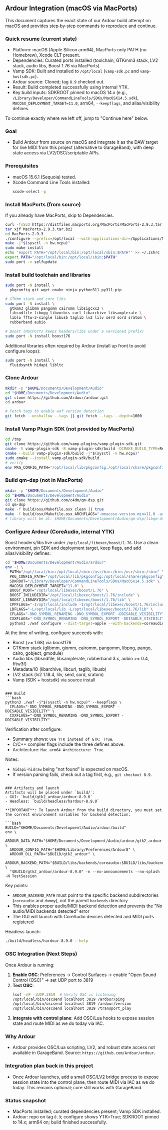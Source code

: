 ## Ardour Integration (macOS via MacPorts)

This document captures the exact state of our Ardour build attempt on macOS and provides step‑by‑step commands to reproduce and continue.

### Quick resume (current state)
- Platform: macOS (Apple Silicon arm64), MacPorts‑only PATH (no Homebrew), Xcode CLT present.
- Dependencies: Curated ports installed (toolchain, GTKmm3 stack, LV2 stack, audio libs, Boost 1.76 via MacPorts).
- Vamp SDK: Built and installed to `/opt/local` (`vamp-sdk.pc` and `vamp-hostsdk.pc`).
- Ardour source: Cloned; tag `8.9` checked out.
- Result: Build completed successfully using internal YTK.
- Key build inputs: SDKROOT pinned to macOS 14.x (e.g., `/Library/Developer/CommandLineTools/SDKs/MacOSX14.5.sdk`), `MACOSX_DEPLOYMENT_TARGET=11.0`, arm64, `--keepflags`, and alias/visibility defines.

To continue exactly where we left off, jump to "Continue here" below.

### Goal
- Build Ardour from source on macOS and integrate it as the DAW target for live MIDI from this project (alternative to GarageBand), with deep state access via LV2/OSC/scriptable APIs.

### Prerequisites
- macOS 15.6.1 (Sequoia) tested.
- Xcode Command Line Tools installed:
  ```bash
  xcode-select -p
  ```

### Install MacPorts (from source)
If you already have MacPorts, skip to Dependencies.
```bash
curl -fsSLO https://distfiles.macports.org/MacPorts/MacPorts-2.9.3.tar.bz2
tar xjf MacPorts-2.9.3.tar.bz2
cd MacPorts-2.9.3
./configure --prefix=/opt/local --with-applications-dir=/Applications/MacPorts --with-install-user="$USER" --with-install-group="staff"
make -j"$(sysctl -n hw.ncpu)"
sudo make install
echo 'export PATH="/opt/local/bin:/opt/local/sbin:$PATH"' >> ~/.zshrc
export PATH="/opt/local/bin:/opt/local/sbin:$PATH"
sudo port -v selfupdate
```

### Install build toolchain and libraries
```bash
sudo port -N install \
  pkgconfig git wget cmake ninja python311 py311-pip

# GTKmm stack and core libs
sudo port -N install \
  gtkmm3 glibmm pangomm cairomm libsigcxx2 \
  libsndfile libogg libvorbis curl libarchive libsamplerate \
  liblo fftw-3-single libusb taglib lv2 lilv serd sord sratom \
  rubberband aubio

# Boost (MacPorts keeps headers/libs under a versioned prefix)
sudo port -N install boost176
```

Additional libraries often required by Ardour (install up front to avoid configure loops):
```bash
sudo port -N install \
  fluidsynth hidapi libltc
```

### Clone Ardour
```bash
mkdir -p "$HOME/Documents/Development/Audio"
cd "$HOME/Documents/Development/Audio"
git clone https://github.com/Ardour/ardour.git
cd ardour

# Fetch tags to enable waf version detection
git fetch --unshallow --tags || git fetch --tags --depth=1000
```

### Install Vamp Plugin SDK (not provided by MacPorts)
```bash
cd /tmp
git clone https://github.com/vamp-plugins/vamp-plugin-sdk.git
cmake -S vamp-plugin-sdk -B vamp-plugin-sdk/build -DCMAKE_BUILD_TYPE=Release -DCMAKE_INSTALL_PREFIX=/opt/local
cmake --build vamp-plugin-sdk/build -j"$(sysctl -n hw.ncpu)"
sudo cmake --install vamp-plugin-sdk/build
# verify
env PKG_CONFIG_PATH="/opt/local/lib/pkgconfig:/opt/local/share/pkgconfig" pkg-config --modversion vamp-sdk
```

### Build qm‑dsp (not in MacPorts)
```bash
mkdir -p "$HOME/Documents/Development/Audio"
cd "$HOME/Documents/Development/Audio"
git clone https://github.com/c4dm/qm-dsp.git
cd qm-dsp
make -f build/osx/Makefile.osx clean || true
make -f build/osx/Makefile.osx ARCHFLAGS="-mmacosx-version-min=11.0 -arch arm64" -j"$(sysctl -n hw.ncpu)"
# library will be at: $HOME/Documents/Development/Audio/qm-dsp/libqm-dsp.a
```

### Configure Ardour (CoreAudio, internal YTK)
Boost headers/libs live under `/opt/local/libexec/boost/1.76`. Use a clean environment, pin SDK and deployment target, keep flags, and add alias/visibility defines:
```bash
cd "$HOME/Documents/Development/Audio/ardour"
env -i \
  PATH="/opt/local/bin:/opt/local/sbin:/usr/bin:/bin:/usr/sbin:/sbin" \
  PKG_CONFIG_PATH="/opt/local/lib/pkgconfig:/opt/local/share/pkgconfig" \
  SDKROOT="/Library/Developer/CommandLineTools/SDKs/MacOSX14.5.sdk" \
  MACOSX_DEPLOYMENT_TARGET="11.0" \
  BOOST_ROOT="/opt/local/libexec/boost/1.76" \
  BOOST_INCLUDEDIR="/opt/local/libexec/boost/1.76/include" \
  BOOST_LIBRARYDIR="/opt/local/libexec/boost/1.76/lib" \
  CPPFLAGS="-I/opt/local/include -I/opt/local/libexec/boost/1.76/include" \
  LDFLAGS="-L/opt/local/lib -L/opt/local/libexec/boost/1.76/lib" \
  CFLAGS="-DNO_SYMBOL_RENAMING -DNO_SYMBOL_EXPORT -DDISABLE_VISIBILITY" \
  CXXFLAGS="-DNO_SYMBOL_RENAMING -DNO_SYMBOL_EXPORT -DDISABLE_VISIBILITY" \
  python3 ./waf configure --dist-target=apple --with-backends=coreaudio --arm64 --keepflags
```

At the time of writing, configure succeeds with:
- Boost (>= 1.68) via boost176
- GTKmm stack (glibmm, giomm, cairomm, pangomm, libpng, pango, cairo, gobject, gmodule)
- Audio libs (libsndfile, libsamplerate, rubberband 3.x, aubio >= 0.4, fftw3f)
- Metadata/IO (libarchive, libcurl, taglib, libusb)
- LV2 stack (lv2 1.18.4, lilv, serd, sord, sratom)
- Vamp (SDK + hostsdk) via source install
```

### Build
```bash
python3 ./waf -j"$(sysctl -n hw.ncpu)" --keepflags \
  CFLAGS="-DNO_SYMBOL_RENAMING -DNO_SYMBOL_EXPORT -DDISABLE_VISIBILITY" \
  CXXFLAGS="-DNO_SYMBOL_RENAMING -DNO_SYMBOL_EXPORT -DDISABLE_VISIBILITY"
```

Verification after configure:
- Summary shows: `Use YTK instead of GTK: True`.
- C/C++ compiler flags include the three defines above.
- Architecture: `Mac arm64 Architecture: True`.

Notes:
- `hidapi-hidraw` being "not found" is expected on macOS.
- If version parsing fails, check out a tag first, e.g., `git checkout 8.9`.
```

### Artifacts and launch
Artifacts will be placed under `build/`:
- GUI: `build/gtk2_ardour/ardour-8.9.0`
- Headless: `build/headless/hardour-8.9.0`

**IMPORTANT**: To launch Ardour from the build directory, you must set the correct environment variables for backend detection:

```bash
BUILD="$HOME/Documents/Development/Audio/ardour/build"
env \
  ARDOUR_DATA_PATH="$HOME/Documents/Development/Audio/ardour/gtk2_ardour:$HOME/Documents/Development/Audio/ardour/share" \
  ARDOUR_CONFIG_PATH="$HOME/Library/Preferences/Ardour8" \
  ARDOUR_DLL_PATH="$BUILD/gtk2_ardour" \
  ARDOUR_BACKEND_PATH="$BUILD/libs/backends/coreaudio:$BUILD/libs/backends/dummy" \
  "$BUILD/gtk2_ardour/ardour-8.9.0" -n --no-announcements --no-splash -N TestSession
```

Key points:
- `ARDOUR_BACKEND_PATH` must point to the specific backend subdirectories (`coreaudio` and `dummy`), not the parent `backends` directory
- This enables proper audio/MIDI backend detection and prevents the "No audio/MIDI backends detected" error
- The GUI will launch with CoreAudio devices detected and MIDI ports registered

Headless launch:
```bash
./build/headless/hardour-8.9.0 --help
```

### OSC Integration (Next Steps)
Once Ardour is running:
1. **Enable OSC**: Preferences → Control Surfaces → enable "Open Sound Control (OSC)" → set UDP port to 3819
2. **Test OSC**: 
   ```bash
   lsof -nP -iUDP:3819  # Verify OSC is listening
   /opt/local/bin/oscsend localhost 3819 /ardour/ping
   /opt/local/bin/oscsend localhost 3819 /ardour/version
   /opt/local/bin/oscsend localhost 3819 /transport_play
   ```
3. **Integrate with control plane**: Add OSC/Lua hooks to expose session state and route MIDI as we do today via IAC.

### Why Ardour
- Ardour provides OSC/Lua scripting, LV2, and robust state access not available in GarageBand. Source: `https://github.com/Ardour/ardour`.

### Integration plan back in this project
- Once Ardour launches, add a small OSC/LV2 bridge process to expose session state into the control plane, then route MIDI via IAC as we do today. This remains optional; core still works with GarageBand.

### Status snapshot
- MacPorts installed; curated dependencies present; Vamp SDK installed.
- Ardour: repo on tag `8.9`; configure shows YTK=True; SDKROOT pinned to 14.x; arm64 on; build finished successfully.


